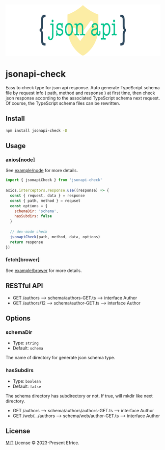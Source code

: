 <p align="center">
  <img src="./assert/jsonapi-check.png" height="168">
</p>

# jsonapi-check

Easy to check type for json api response. Auto generate TypeScript schema file by request info ( path, method and response ) at first time, then check json response according to the associated TypeScript schema next request. Of course, the TypeScript schema files can be rewritten.

## Install

```bash
npm install jsonapi-check -D
```

## Usage

### axios[node]

See [example/node](https://github.com/Efrice/jsonapi-check/blob/main/example/node/README.md) for more details.

```js
import { jsonapiCheck } from 'jsonapi-check'

axios.interceptors.response.use((response) => {
  const { request, data } = response
  const { path, method } = requset
  const options = {
    schemaDir: 'schema',
    hasSubdirs: false
  }

  // dev-mode check
  jsonapiCheck(path, method, data, options)
  return response
})
```

### fetch[brower]

See [example/brower](https://github.com/Efrice/jsonapi-check/blob/main/example/brower/README.md) for more details.

## RESTful API

- GET /authors                   --> schema/authors-GET.ts    --> interface Author
- GET /authors/12                --> schema/author-GET.ts     --> interface Author

## Options

### schemaDir
  - Type: `string`
  - Default: `schema`
  
  The name of directory for generate json schema type.

### hasSubdirs
  - Type: `boolean`
  - Default: `false`
  
  The schema directory has subdirectory or not. If true, will mkdir like next directory.

  - GET /authors                   --> schema/authors/authors-GET.ts    --> interface Author
  - GET /web/…/authors             --> schema/web/author-GET.ts         --> interface Author

## License

[MIT](./LICENSE) License © 2023-Present Efrice.